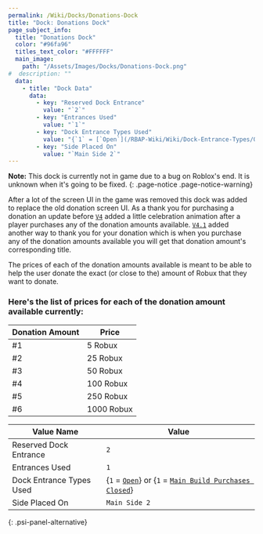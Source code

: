 ```yaml
---
permalink: /Wiki/Docks/Donations-Dock
title: "Dock: Donations Dock"
page_subject_info:
  title: "Donations Dock"
  color: "#96fa96"
  titles_text_color: "#FFFFFF"
  main_image:
    path: "/Assets/Images/Docks/Donations-Dock.png"
#  description: ""
  data:
    - title: "Dock Data"
      data:
        - key: "Reserved Dock Entrance"
          value: "`2`"
        - key: "Entrances Used"
          value: "`1`"
        - key: "Dock Entrance Types Used"
          value: "{`1` = [`Open`](/RBAP-Wiki/Wiki/Dock-Entrance-Types/Open)} or {`1` = [`Main Build Purchases Closed`](/RBAP-Wiki/Wiki/Dock-Entrance-Types/Main-Build-Purchases-Closed)}"
        - key: "Side Placed On"
          value: "`Main Side 2`"
---
```


**Note:** This dock is currently not in game due to a bug on Roblox's end. It is unknown when it's going to be fixed.
{: .page-notice .page-notice-warning}

After a lot of the screen UI in the game was removed this dock was added to replace the old donation screen UI. As a thank you for purchasing a donation an update before [`V4`](/RBAP-Wiki/Posts/Update-Log/4-0-0) added a little celebration animation after a player purchases any of the donation amounts available. [`V4.1`](/RBAP-Wiki/Posts/Update-Log/4-1-0) added another way to thank you for your donation which is when you purchase any of the donation amounts available you will get that donation amount's corresponding title.

The prices of each of the donation amounts available is meant to be able to help the user donate the exact (or close to the) amount of Robux that they want to donate.

### Here's the list of prices for each of the donation amount available currently:

| Donation Amount | Price |
|-|-|
| #1 | 5 Robux |
| #2 | 25 Robux |
| #3 | 50 Robux |
| #4 | 100 Robux |
| #5 | 250 Robux |
| #6 | 1000 Robux |

| Value Name               | Value |
|-|-|
| Reserved Dock Entrance   | `2` |
| Entrances Used           | `1` |
| Dock Entrance Types Used | {`1` = [`Open`](/RBAP-Wiki/Wiki/Dock-Entrance-Types/Open)} or {`1` = [`Main Build Purchases Closed`](/RBAP-Wiki/Wiki/Dock-Entrance-Types/Main-Build-Purchases-Closed)} |
| Side Placed On           | `Main Side 2` |
{: .psi-panel-alternative}

<img class="dock-image" src="/RBAP-Wiki/Assets/Images/Docks/Donations-Dock.png" alt="">